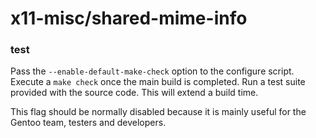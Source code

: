 # x11-misc/shared-mime-info

### test
Pass the `--enable-default-make-check` option to the configure script. Execute a `make check` once the main build is completed. Run a test suite provided with the source code. This will extend a build time.

This flag should be normally disabled because it is mainly useful for the Gentoo team, testers and developers.
